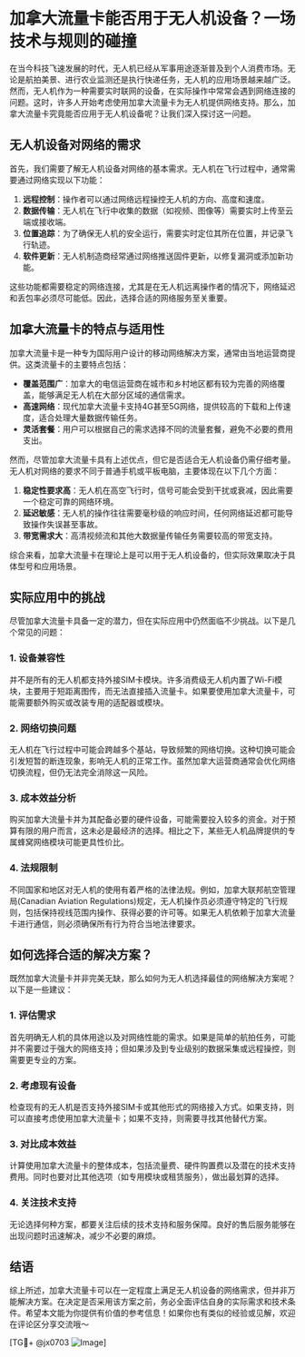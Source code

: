 # 加拿大流量卡能否用于无人机设备？一场技术与规则的碰撞

在当今科技飞速发展的时代，无人机已经从军事用途逐渐普及到个人消费市场。无论是航拍美景、进行农业监测还是执行快递任务，无人机的应用场景越来越广泛。然而，无人机作为一种需要实时联网的设备，在实际操作中常常会遇到网络连接的问题。这时，许多人开始考虑使用加拿大流量卡为无人机提供网络支持。那么，加拿大流量卡究竟能否应用于无人机设备呢？让我们深入探讨这一问题。

## 无人机设备对网络的需求

首先，我们需要了解无人机设备对网络的基本需求。无人机在飞行过程中，通常需要通过网络实现以下功能：

1. **远程控制**：操作者可以通过网络远程操控无人机的方向、高度和速度。
2. **数据传输**：无人机在飞行中收集的数据（如视频、图像等）需要实时上传至云端或接收端。
3. **位置追踪**：为了确保无人机的安全运行，需要实时定位其所在位置，并记录飞行轨迹。
4. **软件更新**：无人机制造商经常通过网络推送固件更新，以修复漏洞或添加新功能。

这些功能都需要稳定的网络连接，尤其是在无人机远离操作者的情况下，网络延迟和丢包率必须尽可能低。因此，选择合适的网络服务至关重要。

## 加拿大流量卡的特点与适用性

加拿大流量卡是一种专为国际用户设计的移动网络解决方案，通常由当地运营商提供。这类流量卡的主要特点包括：

- **覆盖范围广**：加拿大的电信运营商在城市和乡村地区都有较为完善的网络覆盖，能够满足无人机在大部分区域的通信需求。
- **高速网络**：现代加拿大流量卡支持4G甚至5G网络，提供较高的下载和上传速度，适合处理大量数据传输任务。
- **灵活套餐**：用户可以根据自己的需求选择不同的流量套餐，避免不必要的费用支出。

然而，尽管加拿大流量卡具有上述优点，但它是否适合无人机设备仍需仔细考量。无人机对网络的要求不同于普通手机或平板电脑，主要体现在以下几个方面：

1. **稳定性要求高**：无人机在高空飞行时，信号可能会受到干扰或衰减，因此需要一个稳定可靠的网络环境。
2. **延迟敏感**：无人机的操作往往需要毫秒级的响应时间，任何网络延迟都可能导致操作失误甚至事故。
3. **带宽需求大**：高清视频流和其他大数据量传输任务需要较高的带宽支持。

综合来看，加拿大流量卡在理论上是可以用于无人机设备的，但实际效果取决于具体型号和应用场景。

## 实际应用中的挑战

尽管加拿大流量卡具备一定的潜力，但在实际应用中仍然面临不少挑战。以下是几个常见的问题：

### 1. 设备兼容性
并不是所有的无人机都支持外接SIM卡模块。许多消费级无人机内置了Wi-Fi模块，主要用于短距离图传，而无法直接插入流量卡。如果要使用加拿大流量卡，可能需要额外购买或改装专用的适配器或模块。

### 2. 网络切换问题
无人机在飞行过程中可能会跨越多个基站，导致频繁的网络切换。这种切换可能会引发短暂的断连现象，影响无人机的正常工作。虽然加拿大运营商通常会优化网络切换流程，但仍无法完全消除这一风险。

### 3. 成本效益分析
购买加拿大流量卡并为其配备必要的硬件设备，可能需要投入较多的资金。对于预算有限的用户而言，这未必是最经济的选择。相比之下，某些无人机品牌提供的专属蜂窝网络模块可能更具性价比。

### 4. 法规限制
不同国家和地区对无人机的使用有着严格的法律法规。例如，加拿大联邦航空管理局(Canadian Aviation Regulations)规定，无人机操作员必须遵守特定的飞行规则，包括保持视线范围内操作、获得必要的许可等。如果无人机依赖于加拿大流量卡进行通信，则必须确保所有行为符合当地法律要求。

## 如何选择合适的解决方案？

既然加拿大流量卡并非完美无缺，那么如何为无人机选择最佳的网络解决方案呢？以下是一些建议：

### 1. 评估需求
首先明确无人机的具体用途以及对网络性能的需求。如果是简单的航拍任务，可能并不需要过于强大的网络支持；但如果涉及到专业级别的数据采集或远程操控，则需要更专业的方案。

### 2. 考虑现有设备
检查现有的无人机是否支持外接SIM卡或其他形式的网络接入方式。如果支持，则可以直接考虑使用加拿大流量卡；如果不支持，则需要寻找其他替代方案。

### 3. 对比成本效益
计算使用加拿大流量卡的整体成本，包括流量费、硬件购置费以及潜在的技术支持费用。同时也要对比其他选项（如专用模块或租赁服务），做出最划算的选择。

### 4. 关注技术支持
无论选择何种方案，都要关注后续的技术支持和服务保障。良好的售后服务能够在出现问题时迅速解决，减少不必要的麻烦。

## 结语

综上所述，加拿大流量卡可以在一定程度上满足无人机设备的网络需求，但并非万能解决方案。在决定是否采用该方案之前，务必全面评估自身的实际需求和技术条件。希望本文能为你提供有价值的参考信息！如果你也有类似的经验或见解，欢迎在评论区分享交流哦～

[TG💪+ @jx0703 ![Image](https://github.com/user-attachments/assets/dbca1d08-cadb-493c-b0ec-ad6f7a83f270)]